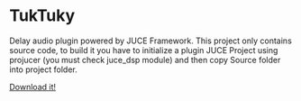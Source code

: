# TukTuky
Delay audio plugin powered by JUCE Framework.
This project only contains source code, to build it you have to initialize a plugin JUCE Project using projucer
(you must check juce_dsp module) and then copy Source folder into project folder.

[Download it!](https://github.com/DaniGRM/TukTuky/releases/download/1.0.0/TukTuky.vst3)